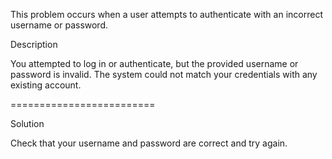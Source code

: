 This problem occurs when a user attempts to authenticate with an incorrect username or password.

Description

You attempted to log in or authenticate, but the provided username or password is invalid.
The system could not match your credentials with any existing account.

=========================

Solution

Check that your username and password are correct and try again.